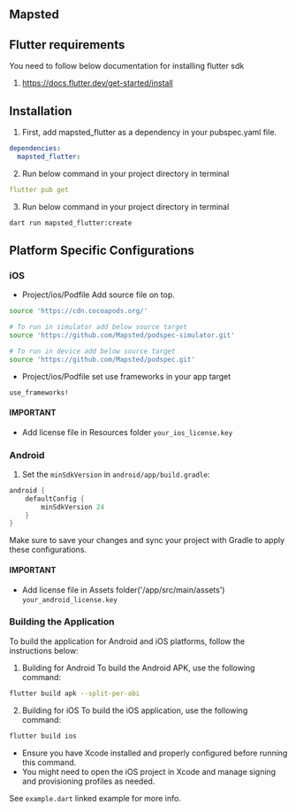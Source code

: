 ## Mapsted

## Flutter requirements
You need to follow below documentation for installing flutter sdk 

1. https://docs.flutter.dev/get-started/install


## Installation

1. First, add mapsted_flutter as a dependency in your pubspec.yaml file.
```yaml
dependencies:
  mapsted_flutter:
```

2. Run below command in your project directory in terminal
```yaml
flutter pub get
```

3. Run below command in your project directory in terminal
```bash
dart run mapsted_flutter:create
```


## Platform Specific Configurations

### iOS 

- Project/ios/Podfile Add source file on top.

```sh
source 'https://cdn.cocoapods.org/'

# To run in simulator add below source target
source 'https://github.com/Mapsted/podspec-simulator.git'

# To run in device add below source target
source 'https://github.com/Mapsted/podspec.git'
```

- Project/ios/Podfile set use frameworks in your app target

```sh
use_frameworks!
```

#### IMPORTANT
- Add license file in Resources folder `your_ios_license.key`


### Android

1. Set the `minSdkVersion` in `android/app/build.gradle`:

```groovy
android {
    defaultConfig {
        minSdkVersion 24
    }
}
```

Make sure to save your changes and sync your project with Gradle to apply these configurations.


#### IMPORTANT
- Add license file in Assets folder('/app/src/main/assets') `your_android_license.key`

### Building the Application

To build the application for Android and iOS platforms, follow the instructions below:


1. Building for Android
To build the Android APK, use the following command:
```bash
flutter build apk --split-per-abi
```

2. Building for iOS
To build the iOS application, use the following command:
```bash
flutter build ios
```
- Ensure you have Xcode installed and properly configured before running this command.
- You might need to open the iOS project in Xcode and manage signing and provisioning profiles as needed.

See `example.dart` linked example for more info.